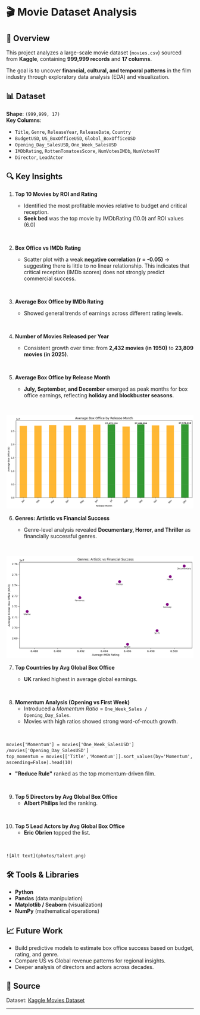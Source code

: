 
# 🎬 Movie Dataset Analysis

## 📌 Overview
This project analyzes a large-scale movie dataset (`movies.csv`) sourced from **Kaggle**, containing **999,999 records** and **17 columns**.  


The goal is to uncover **financial, cultural, and temporal patterns** in the film industry through exploratory data analysis (EDA) and visualization.  

## 📊 Dataset
**Shape**: `(999,999, 17)`  
**Key Columns**:
- `Title`, `Genre`, `ReleaseYear`, `ReleaseDate`, `Country`
- `BudgetUSD`, `US_BoxOfficeUSD`, `Global_BoxOfficeUSD`
- `Opening_Day_SalesUSD`, `One_Week_SalesUSD`
- `IMDbRating`, `RottenTomatoesScore`, `NumVotesIMDb`, `NumVotesRT`
- `Director`, `LeadActor`

## 🔍 Key Insights
1. **Top 10 Movies by ROI and Rating**  

   - Identified the most profitable movies relative to budget and critical reception. 
   - **Seek bed** was the top movie by IMDbRating (10.0) anf ROI values (6.0)

 <br>

2. **Box Office vs IMDb Rating**  

   - Scatter plot with a weak **negative correlation (r = -0.05)** → suggesting there is little to no linear relationship. This indicates that critical reception (IMDb scores) does not strongly predict commercial success.

<br>

3. **Average Box Office by IMDb Rating** 

   - Showed general trends of earnings across different rating levels.  

 <br>

4. **Number of Movies Released per Year**  

   - Consistent growth over time: from **2,432 movies (in 1950)** to **23,809 movies (in 2025)**.  

 <br>

5. **Average Box Office by Release Month** 

   - **July, September, and December** emerged as peak months for box office earnings, reflecting **holiday and blockbuster seasons**. 

<br>

   ![Alt text](<photos/box office month.png>)

6. **Genres: Artistic vs Financial Success**  

   - Genre-level analysis revealed **Documentary, Horror, and Thriller** as financially successful genres.  

<br>

   ![Alt text](<photos/Genres scatter.png>)

7. **Top Countries by Avg Global Box Office**  

   - **UK** ranked highest in average global earnings.  

<br>

8. **Momentum Analysis (Opening vs First Week)**  
   - Introduced a *Momentum Ratio* = `One_Week_Sales / Opening_Day_Sales`.  
   - Movies with high ratios showed strong word-of-mouth growth.  
 <br>

   ```
   movies['Momentum'] = movies['One_Week_SalesUSD'] /movies['Opening_Day_SalesUSD']
   top_momentum = movies[['Title','Momentum']].sort_values(by='Momentum', 
   ascending=False).head(10)
   ```
   - **"Reduce Rule"** ranked as the top momentum-driven film.  
 <br>

9. **Top 5 Directors by Avg Global Box Office**  
   - **Albert Philips** led the ranking.  
<br>

10. **Top 5 Lead Actors by Avg Global Box Office**  
    - **Eric Obrien** topped the list.  
<br>

    ![Alt text](photos/talent.png)


## 🛠️ Tools & Libraries
- **Python**  
- **Pandas** (data manipulation)  
- **Matplotlib / Seaborn** (visualization)  
- **NumPy** (mathematical operations)  

## 📈 Future Work
- Build predictive models to estimate box office success based on budget, rating, and genre.  
- Compare US vs Global revenue patterns for regional insights.  
- Deeper analysis of directors and actors across decades.  

## 📂 Source
Dataset: [Kaggle Movies Dataset](https://www.kaggle.com/datasets/mjshubham21/movie-dataset-for-analytics-and-visualization)  

---
